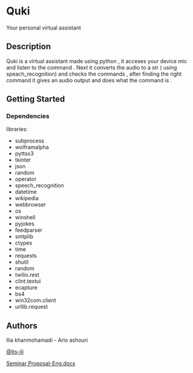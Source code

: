 # Quki

Your personal virtual assistant 

## Description

Quki is a virtual assistant made using python , it acceses your device mic  and listen to the command . Next it converts the audio to a str ( using speach_recognition) and checks the commands , after finding the right command it gives an audio output and does what the command is .

## Getting Started

### Dependencies

libraries: 
* subprocess
* wolframalpha
* pyttsx3
*  tkinter
*  json
*  random
*  operator
*  speech_recognition 
*  datetime
*  wikipedia
*  webbrowser
*  os
*  winshell
* pyjokes
* feedparser
* smtplib
* ctypes
* time
* requests
* shutil
* random
* twilio.rest 
* clint.textui 
* ecapture 
* bs4 
* win32com.client 
* urllib.request 


## Authors

Ilia khanmohamadi - Ario ashouri

[@Its-ili](https://github.com/Its-ili)

[Seminar Proposal-Eng.docx](https://github.com/Its-ili/Quki/files/10226877/Seminar.Proposal-Eng.docx)
